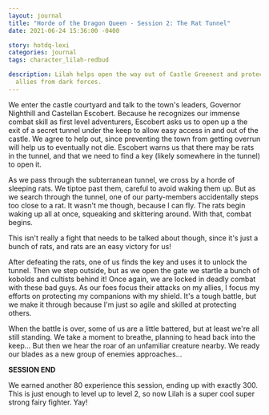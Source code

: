```yaml
---
layout: journal
title: "Horde of the Dragon Queen - Session 2: The Rat Tunnel"
date: 2021-06-24 15:36:00 -0400

story: hotdq-lexi
categories: journal
tags: character_lilah-redbud

description: Lilah helps open the way out of Castle Greenest and protects her
  allies from dark forces.
---
```

We enter the castle courtyard and talk to the town's leaders, Governor Nighthill and Castellan Escobert. Because he recognizes our immense combat skill as first level adventurers, Escobert asks us to open up a the exit of a secret tunnel under the keep to allow easy access in and out of the castle. We agree to help out, since preventing the town from getting overrun will help us to eventually not die. Escobert warns us that there may be rats in the tunnel, and that we need to find a key (likely somewhere in the tunnel) to open it.

As we pass through the subterranean tunnel, we cross by a horde of sleeping rats. We tiptoe past them, careful to avoid waking them up. But as we search through the tunnel, one of our party-members accidentally steps too close to a rat. It wasn't me though, because I can fly. The rats begin waking up all at once, squeaking and skittering around. With that, combat begins.

This isn't really a fight that needs to be talked about though, since it's just a bunch of rats, and rats are an easy victory for us!

After defeating the rats, one of us finds the key and uses it to unlock the tunnel. Then we step outside, but as we open the gate we startle a bunch of kobolds and cultists behind it! Once again, we are locked in deadly combat with these bad guys. As our foes focus their attacks on my allies, I focus my efforts on protecting my companions with my shield. It's a tough battle, but we make it through because I'm just so agile and skilled at protecting others.

When the battle is over, some of us are a little battered, but at least we're all still standing. We take a moment to breathe, planning to head back into the keep... But then we hear the roar of an unfamiliar creature nearby. We ready our blades as a new group of enemies approaches...

**SESSION END**

We earned another 80 experience this session, ending up with exactly 300. This is just enough to level up to level 2, so now Lilah is a super cool super strong fairy fighter. Yay!
